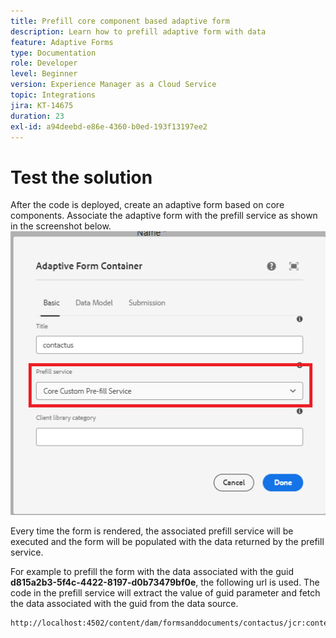 ```yaml
---
title: Prefill core component based adaptive form
description: Learn how to prefill adaptive form with data
feature: Adaptive Forms
type: Documentation
role: Developer
level: Beginner
version: Experience Manager as a Cloud Service
topic: Integrations
jira: KT-14675
duration: 23
exl-id: a94deebd-e86e-4360-b0ed-193f13197ee2
---
```

# Test the solution

After the code is deployed, create an adaptive form based on core components. Associate the adaptive form with the prefill service as shown in the screenshot below.
![prefill-service](assets/pre-fill-service.png)

Every time the form is rendered, the associated prefill service will be executed and the form will be populated with the data returned by the prefill service.

For example to prefill the form with the data associated with the guid **d815a2b3-5f4c-4422-8197-d0b73479bf0e**, the following url is used. 
The code in the prefill service will extract the value of guid parameter and fetch the data associated with the guid from the data source.

``` html
http://localhost:4502/content/dam/formsanddocuments/contactus/jcr:content?wcmmode=disabled&guid=d815a2b3-5f4c-4422-8197-d0b73479bf0e
```
